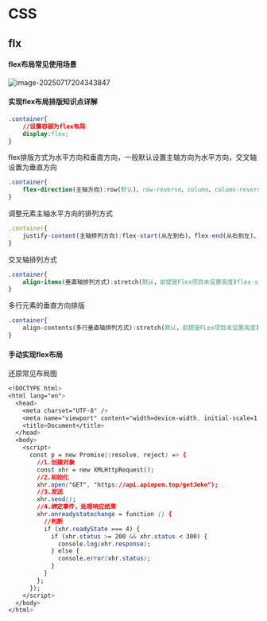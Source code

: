 # CSS

## flx

#### flex布局常见使用场景

![image-20250717204343847](C:\Users\player\AppData\Roaming\Typora\typora-user-images\image-20250717204343847.png)

#### 实现flex布局排版知识点详解

```css
.container{
    //设置容器为flex布局
    display:flex;
}
```

flex排版方式为水平方向和垂直方向，一般默认设置主轴方向为水平方向，交叉轴设置为垂直方向

```css
.container{
    flex-direction(主轴方向):row(默认)、row-reverse、column、column-reverse;
}
```

调整元素主轴水平方向的排列方式

```javascript
.container{
    justify-content(主轴排列方向):flex-start(从左到右)、flex-end(从右到左)、center、space-between(左右靠边，项目之间均匀分布剩余空间)space-around(项目之间均匀分布剩余空间)baseline(第一行文本的基线对齐);
}
```

交叉轴排列方式

```css
.container{
    align-items(垂直轴排列方式):stretch(默认，前提是Flex项目未设置高度)flex-start、flex-end、center、baseline(第一行文本的基线对齐);
}
```

多行元素的垂直方向排版

```css
.container{
    align-contents(多行垂直轴排列方式):stretch(默认，前提是FLex项目未设置高度)flex-start、flex-end、center、space-between、space-around(上下对齐，间距相等);
}
```

#### 手动实现flex布局

还原常见布局图

```css
<!DOCTYPE html>
<html lang="en">
  <head>
    <meta charset="UTF-8" />
    <meta name="viewport" content="width=device-width, initial-scale=1.0" />
    <title>Document</title>
  </head>
  <body>
    <script>
      const p = new Promise((resolve, reject) => {
        //1.创建对象
        const xhr = new XMLHttpRequest();
        //2.初始化
        xhr.open("GET", "https://api.apiopen.top/getJoke");
        //3.发送
        xhr.send();
        //4.绑定事件，处理响应结果
        xhr.onreadystatechange = function () {
          //判断
          if (xhr.readyState === 4) {
            if (xhr.status >= 200 && xhr.status < 300) {
              console.log(xhr.response);
            } else {
              console.error(xhr.status);
            }
          }
        };
      });
    </script>
  </body>
</html>

```

